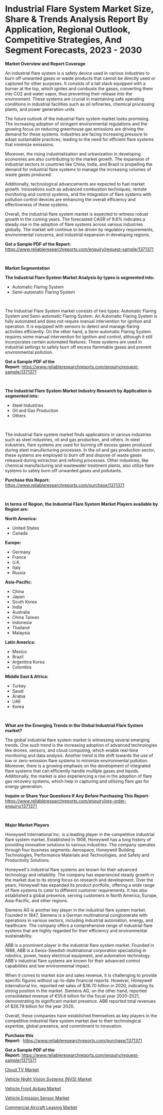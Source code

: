 <p><h1>Industrial Flare System Market Size, Share & Trends Analysis Report By Application, Regional Outlook, Competitive Strategies, And Segment Forecasts, 2023 - 2030</h1></p><p><strong>Market Overview and Report Coverage</strong></p>
<p><p>An industrial flare system is a safety device used in various industries to burn off unwanted gases or waste products that cannot be directly used or captured for other purposes. It consists of a tall stack equipped with a burner at the top, which ignites and combusts the gases, converting them into CO2 and water vapor, thus preventing their release into the environment. These systems are crucial in maintaining safe operating conditions in industrial facilities such as oil refineries, chemical processing plants, and power generation units.</p><p>The future outlook of the industrial flare system market looks promising. The increasing adoption of stringent environmental regulations and the growing focus on reducing greenhouse gas emissions are driving the demand for these systems. Industries are facing increasing pressure to adopt sustainable practices, leading to the need for efficient flare systems that minimize emissions.</p><p>Moreover, the rising industrialization and urbanization in developing economies are also contributing to the market growth. The expansion of industrial sectors in countries like China, India, and Brazil is propelling the demand for industrial flare systems to manage the increasing volumes of waste gases produced.</p><p>Additionally, technological advancements are expected to fuel market growth. Innovations such as advanced combustion techniques, remote monitoring and control systems, and the integration of flare systems with pollution control devices are enhancing the overall efficiency and effectiveness of these systems.</p><p>Overall, the industrial flare system market is expected to witness robust growth in the coming years. The forecasted CAGR of 9.6% indicates a steady rise in the adoption of flare systems across various industries globally. The market will continue to be driven by regulatory requirements, environmental concerns, and industrial expansion in developing regions.</p></p>
<p><strong>Get a Sample PDF of the Report:</strong> <a href="https://www.reliableresearchreports.com/enquiry/request-sample/1371371">https://www.reliableresearchreports.com/enquiry/request-sample/1371371</a></p>
<p>&nbsp;</p>
<p><strong>Market Segmentation</strong></p>
<p><strong>The Industrial Flare System Market Analysis by types is segmented into:</strong></p>
<p><ul><li>Automatic Flaring System</li><li>Semi-automatic Flaring System</li></ul></p>
<p>&nbsp;</p>
<p><p>The Industrial Flare System market consists of two types: Automatic Flaring System and Semi-automatic Flaring System. An Automatic Flaring System is fully automated and does not require manual intervention for ignition and operation. It is equipped with sensors to detect and manage flaring activities efficiently. On the other hand, a Semi-automatic Flaring System requires some manual intervention for ignition and control, although it still incorporates certain automated features. These systems are used in industrial settings to safely burn off excess flammable gases and prevent environmental pollution.</p></p>
<p><strong>Get a Sample PDF of the Report:</strong>&nbsp;<a href="https://www.reliableresearchreports.com/enquiry/request-sample/1371371">https://www.reliableresearchreports.com/enquiry/request-sample/1371371</a></p>
<p>&nbsp;</p>
<p><strong>The Industrial Flare System Market Industry Research by Application is segmented into:</strong></p>
<p><ul><li>Steel Industries</li><li>Oil and Gas Production</li><li>Others</li></ul></p>
<p>&nbsp;</p>
<p><p>The industrial flare system market finds applications in various industries such as steel industries, oil and gas production, and others. In steel industries, flare systems are used for burning off excess gases produced during steel manufacturing processes. In the oil and gas production sector, these systems are employed to burn off and dispose of waste gases released during extraction and refining processes. Other industries, like chemical manufacturing and wastewater treatment plants, also utilize flare systems to safely burn off unwanted gases and pollutants.</p></p>
<p><strong>Purchase this Report:</strong>&nbsp; <a href="https://www.reliableresearchreports.com/purchase/1371371">https://www.reliableresearchreports.com/purchase/1371371</a></p>
<p>&nbsp;</p>
<p><strong>In terms of Region, the Industrial Flare System Market Players available by Region are:</strong></p>
<p>
    <p> <strong> North America: </strong>
        <ul>
            <li>United States</li>
            <li>Canada</li>
        </ul>
        </p> 
    <p> <strong> Europe: </strong>
        <ul>
            <li>Germany</li>
            <li>France</li>
            <li>U.K.</li>
            <li>Italy</li>
            <li>Russia</li>
        </ul>
        </p> 
    <p> <strong> Asia-Pacific: </strong>
        <ul>
            <li>China</li>
            <li>Japan</li>
            <li>South Korea</li>
            <li>India</li>
            <li>Australia</li>
            <li>China Taiwan</li>
            <li>Indonesia</li>
            <li>Thailand</li>
            <li>Malaysia</li>
        </ul>
        </p> 
    <p> <strong> Latin America: </strong>
        <ul>
            <li>Mexico</li>
            <li>Brazil</li>
            <li>Argentina Korea</li>
            <li>Colombia</li>
        </ul>
        </p> 
    <p> <strong> Middle East & Africa: </strong>
        <ul>
            <li>Turkey</li>
            <li>Saudi</li>
            <li>Arabia</li>
            <li>UAE</li>
            <li>Korea</li>
        </ul>
    </p>
    </p>
<p>&nbsp;</p>
<p><strong>What are the Emerging Trends in the Global Industrial Flare System market?</strong></p>
<p><p>The global industrial flare system market is witnessing several emerging trends. One such trend is the increasing adoption of advanced technologies like drones, sensors, and cloud computing, which enable real-time monitoring and data analysis. Another trend is the shift towards the use of low or zero-emission flare systems to minimize environmental pollution. Moreover, there is a growing emphasis on the development of integrated flare systems that can efficiently handle multiple gases and liquids. Additionally, the market is also experiencing a rise in the adoption of flare gas recovery systems, which help in capturing and utilizing flare gas for energy generation.</p></p>
<p><strong>Inquire or Share Your Questions If Any Before Purchasing This Report</strong>- <a href="https://www.reliableresearchreports.com/enquiry/pre-order-enquiry/1371371">https://www.reliableresearchreports.com/enquiry/pre-order-enquiry/1371371</a></p>
<p>&nbsp;</p>
<p><strong>Major Market Players</strong></p>
<p><p>Honeywell International Inc. is a leading player in the competitive industrial flare system market. Established in 1906, Honeywell has a long history of providing innovative solutions to various industries. The company operates through four business segments: Aerospace, Honeywell Building Technologies, Performance Materials and Technologies, and Safety and Productivity Solutions. </p><p>Honeywell's industrial flare systems are known for their advanced technology and reliability. The company has experienced steady growth in the market due to its strong focus on research and development. Over the years, Honeywell has expanded its product portfolio, offering a wide range of flare systems to cater to different customer requirements. It has also established a global presence, serving customers in North America, Europe, Asia-Pacific, and other regions.</p><p>Siemens AG is another key player in the industrial flare system market. Founded in 1847, Siemens is a German multinational conglomerate with operations in various sectors, including industrial automation, energy, and healthcare. The company offers a comprehensive range of industrial flare systems that are highly regarded for their efficiency and environmental sustainability.</p><p>ABB is a prominent player in the industrial flare system market. Founded in 1988, ABB is a Swiss-Swedish multinational corporation specializing in robotics, power, heavy electrical equipment, and automation technology. ABB's industrial flare systems are known for their advanced control capabilities and low environmental impact.</p><p>When it comes to market size and sales revenue, it is challenging to provide specific figures without up-to-date financial reports. However, Honeywell International Inc. reported net sales of $36.70 billion in 2020, indicating its strong position in the market. Siemens AG, on the other hand, reported consolidated revenue of €55.6 billion for the fiscal year 2020-2021, demonstrating its significant market presence. ABB reported total revenues of $26.79 billion for the year 2020.</p><p>Overall, these companies have established themselves as key players in the competitive industrial flare system market due to their technological expertise, global presence, and commitment to innovation.</p></p>
<p><strong>Purchase this Report:</strong>&nbsp;&nbsp;<a href="https://www.reliableresearchreports.com/purchase/1371371">https://www.reliableresearchreports.com/purchase/1371371</a></p>
<p></p>
<p><strong>Get a Sample PDF of the Report:</strong>&nbsp;<a href="https://www.reliableresearchreports.com/enquiry/request-sample/1371371">https://www.reliableresearchreports.com/enquiry/request-sample/1371371</a></p>
<p><p><a href="https://medium.com/@sanjoy753352/cloud-tv-market-size-cagr-trends-2024-2030-1b88ecdff593">Cloud TV Market</a></p><p><a href="https://www.linkedin.com/pulse/vehicle-night-vision-systems-nvs-market-size-share-amp-ew3ue/">Vehicle Night Vision Systems (NVS) Market</a></p><p><a href="https://www.linkedin.com/pulse/decoding-vehicle-front-airbag-market-deep-dive-latest-insce/">Vehicle Front Airbag Market</a></p><p><a href="https://www.linkedin.com/pulse/vehicle-emission-sensor-market-research-report-unlocks-nkmre/">Vehicle Emission Sensor Market</a></p><p><a href="https://medium.com/@nelljian7548/commercial-aircraft-leasing-market-size-cagr-trends-2024-2030-daf59b197d47">Commercial Aircraft Leasing Market</a></p></p>